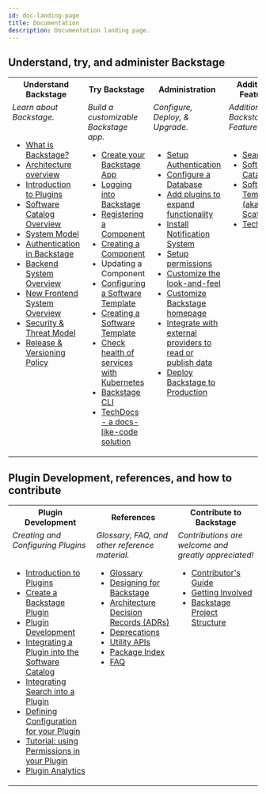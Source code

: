```yaml
---
id: doc-landing-page
title: Documentation
description: Documentation landing page.
---
```


## Understand, try, and administer Backstage

<table>
  <tr>
    <th>Understand Backstage</th>
    <th>Try Backstage</th>
    <th>Administration</th>
    <th>Additional Features</th>
  </tr>
  <tr>
    <td valign='top'><i>Learn about Backstage.</i><br><br>
      <ul>
        <li><a href='https://backstage.io/docs/overview/what-is-backstage'>What is Backstage?</a></li>
        <li><a href='https://backstage.io/docs/overview/architecture-overview'>Architecture overview</a></li> 
        <li><a href='https://backstage.io/docs/plugins/'>Introduction to Plugins</a></li>
        <li><a href='https://backstage.io/docs/features/software-catalog/'>Software Catalog Overview</a></li>
        <li><a href='https://backstage.io/docs/features/software-catalog/system-model'>System Model</a></li>
        <li><a href='https://backstage.io/docs/auth/'>Authentication in Backstage</a></li>
        <li><a href='https://backstage.io/docs/backend-system/'>Backend System Overview</a></li>
        <li><a href='https://backstage.io/docs/frontend-system/architecture/index'>New Frontend System Overview</a></li> 
        <li><a href='https://backstage.io/docs/overview/threat-model'>Security & Threat Model</a></li>
        <li><a href='https://backstage.io/docs/overview/versioning-policy'>Release & Versioning Policy</a></li>
      </ul>
    </td>
    <td valign='top'><i>Build a customizable Backstage app.</i><br>
      <ul>
        <li><a href='https://backstage.io/docs/getting-started/'>Create your Backstage App</a></li>
        <li><a href='https://backstage.io/docs/getting-started/logging-in'>Logging into Backstage</a></li>
        <li><a href='https://backstage.io/docs/getting-started/register-a-component'>Registering a Component</a></li>
        <li><a href='https://backstage.io/docs/getting-started/create-a-component'>Creating a Component</a></li>
        <li>Updating a Component</li>
        <li><a href='https://backstage.io/docs/features/software-templates/configuration'>Configuring a Software Template</a></li>
        <li><a href='https://backstage.io/docs/features/software-templates/adding-templates'>Creating a Software Template</a></li>
        <li><a href='https://backstage.io/docs/features/kubernetes/'>Check health of services with Kubernetes</a></li>
        <li><a href='https://backstage.io/docs/tooling/cli/overview/'>Backstage CLI</a></li>
        <li><a href='https://backstage.io/docs/features/techdocs/'>TechDocs - a docs-like-code solution</a></li>
      </ul>           
    </td> 
    <td valign='top'><i>Configure, Deploy, & Upgrade.</i><br><br>
      <ul>
        <li><a href='https://backstage.io/docs/getting-started/config/authentication'>Setup Authentication</a></li>
        <li><a href='https://backstage.io/docs/getting-started/config/database'>Configure a Database</a></li>
        <li><a href='https://backstage.io/docs/getting-started/configure-app-with-plugins'>Add plugins to expand functionality</a></li>
        <li><a href='https://backstage.io/docs/notifications/'>Install Notification System</a></li>
        <li><a href='https://backstage.io/docs/permissions/overview'>Setup permissions</a></li>
        <li><a href='https://backstage.io/docs/getting-started/app-custom-theme'>Customize the look-and-feel</a></li>
        <li><a href='https://backstage.io/docs/getting-started/homepage'>Customize Backstage homepage</a></li>
        <li><a href='https://backstage.io/docs/integrations/'>Integrate with external providers to read or publish data</a></li>
        <li><a href='https://backstage.io/docs/deployment/'>Deploy Backstage to Production</a></li>
      </ul>
    </td>
    <td valign='top'><i>Additional Backstage Features</i><br><br>
      <ul>
        <li><a href='https://backstage.io/docs/features/search/'>Search</a></li>
        <li><a href='https://backstage.io/docs/features/software-catalog/'>Software Catalog</a></li>
        <li><a href='https://backstage.io/docs/features/software-templates/'>Software Templates (aka Scaffolder)</a></li>
        <li><a href='https://backstage.io/docs/features/techdocs/'>TechDocs</a></li>
      </ul>
    </td>
  </tr>
</table>

## Plugin Development, references, and how to contribute

<table>
  <tr>
    <th>Plugin Development</th>
    <th>References</th>
    <th>Contribute to Backstage</th>
  </tr>
  <tr>
    <td valign='top'><i>Creating and Configuring Plugins</i><br><br>
      <ul>
        <li><a href='https://backstage.io/docs/plugins/'>Introduction to Plugins</a></li>
        <li><a href='https://backstage.io/docs/plugins/create-a-plugin'>Create a Backstage Plugin</a></li>
        <li><a href='https://backstage.io/docs/plugins/plugin-development'>Plugin Development</a></li>
        <li><a href='https://backstage.io/docs/plugins/integrating-plugin-into-software-catalog'>Integrating a Plugin into the Software Catalog</a></li>
        <li><a href='https://backstage.io/docs/plugins/integrating-search-into-plugins'>Integrating Search into a Plugin</a></li>
        <li><a href='https://backstage.io/docs/conf/defining'>Defining Configuration for your Plugin</a></li>
        <li><a href='https://backstage.io/docs/permissions/plugin-authors/01-setup'>Tutorial: using Permissions in your Plugin</a></li>
        <li><a href='https://backstage.io/docs/plugins/analytics'>Plugin Analytics</a></li>
      </ul>
    </td>
    <td valign='top'><i>Glossary, FAQ, and other reference material.</i><br>
      <ul>
        <li><a href='https://backstage.io/docs/references/glossary'>Glossary</a></li>
        <li><a href='https://backstage.io/docs/dls/design'>Designing for Backstage</a></li>
        <li><a href='https://backstage.io/docs/architecture-decisions/'>Architecture Decision Records (ADRs)</a></li>
        <li><a href='https://backstage.io/docs/api/deprecations'>Deprecations</a></li>
        <li><a href='https://backstage.io/docs/api/utility-apis'>Utility APIs</a></li>
        <li><a href='https://backstage.io/docs/reference/'>Package Index</a></li>
        <li><a href='https://backstage.io/docs/faq/'>FAQ</a></li>
      </ul>
    </td>
    <td valign='top'><i>Contributions are welcome and greatly appreciated!</i><br>
      <ul>
        <li><a href='https://backstage.io/docs/contribute/'>Contributor's Guide</a></li>
        <li><a href='https://backstage.io/docs/contribute/getting-involved'>Getting Involved</a></li>
        <li><a href=https://backstage.io/docs/contribute/project-structure'>Backstage Project Structure</a></li>
      </ul>
    </td>
  </tr>
</table>
